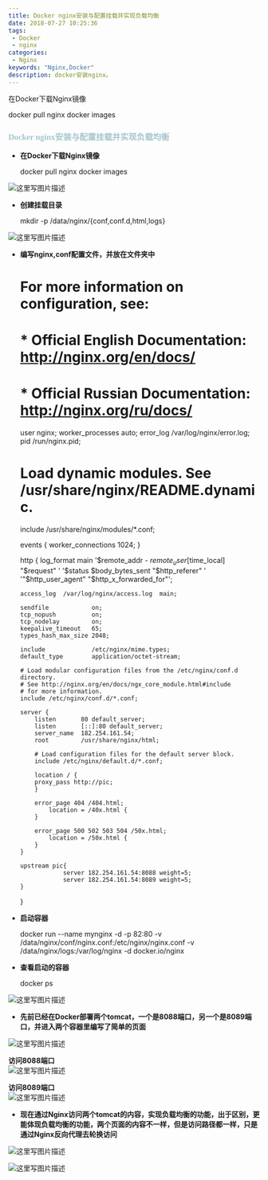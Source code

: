 ```yaml
---
title: Docker nginx安装与配置挂载并实现负载均衡
date: 2018-07-27 10:25:36
tags: 
 - Docker
 - nginx
categories: 
 - Nginx
keywords: "Nginx,Docker"
description: docker安装nginx。
---
```

在Docker下载Nginx镜像</span>

docker pull nginx docker images

<!--more-->

### **<font color="#a5c6ce" style="" face="Arial Black">Docker nginx安装与配置挂载并实现负载均衡</font>**

*   <span style="outline-style: initial; outline-width: 0px; font-weight: 700; word-break: break-all;">在Docker下载Nginx镜像</span>

    docker pull nginx
    docker images

![这里写图片描述](https://img-blog.csdn.net/2018070213224659?watermark/2/text/aHR0cHM6Ly9ibG9nLmNzZG4ubmV0L3FxXzI2NjQxNzgx/font/5a6L5L2T/fontsize/400/fill/I0JBQkFCMA==/dissolve/70)

*   <span style="outline-style: initial; outline-width: 0px; font-weight: 700; word-break: break-all;">创建挂载目录</span>

    mkdir -p /data/nginx/{conf,conf.d,html,logs}

![这里写图片描述](https://img-blog.csdn.net/20180702132449202?watermark/2/text/aHR0cHM6Ly9ibG9nLmNzZG4ubmV0L3FxXzI2NjQxNzgx/font/5a6L5L2T/fontsize/400/fill/I0JBQkFCMA==/dissolve/70)

*   <span style="outline-style: initial; outline-width: 0px; font-weight: 700; word-break: break-all;">编写nginx,conf配置文件，并放在文件夹中</span>

    # For more information on configuration, see:
    #   * Official English Documentation: http://nginx.org/en/docs/
    #   * Official Russian Documentation: http://nginx.org/ru/docs/

    user nginx;
    worker_processes auto;
    error_log /var/log/nginx/error.log;
    pid /run/nginx.pid;

    # Load dynamic modules. See /usr/share/nginx/README.dynamic.
    include /usr/share/nginx/modules/*.conf;

    events {
        worker_connections 1024;
    }

    http {
        log_format  main  '$remote_addr - $remote_user [$time_local] "$request" '
                          '$status $body_bytes_sent "$http_referer" '
                          '"$http_user_agent" "$http_x_forwarded_for"';

        access_log  /var/log/nginx/access.log  main;

        sendfile            on;
        tcp_nopush          on;
        tcp_nodelay         on;
        keepalive_timeout   65;
        types_hash_max_size 2048;

        include             /etc/nginx/mime.types;
        default_type        application/octet-stream;

        # Load modular configuration files from the /etc/nginx/conf.d directory.
        # See http://nginx.org/en/docs/ngx_core_module.html#include
        # for more information.
        include /etc/nginx/conf.d/*.conf;

        server {
            listen       80 default_server;
            listen       [::]:80 default_server;
            server_name  182.254.161.54;
            root         /usr/share/nginx/html;

            # Load configuration files for the default server block.
            include /etc/nginx/default.d/*.conf;

            location / {
            proxy_pass http://pic; 
            }

            error_page 404 /404.html;
                location = /40x.html {
            }

            error_page 500 502 503 504 /50x.html;
                location = /50x.html {
            }
        }

        upstream pic{
                    server 182.254.161.54:8088 weight=5;
                    server 182.254.161.54:8089 weight=5;
        }

    }

*   <span style="outline-style: initial; outline-width: 0px; font-weight: 700; word-break: break-all;">启动容器</span>

    docker run --name mynginx -d -p 82:80  -v /data/nginx/conf/nginx.conf:/etc/nginx/nginx.conf  -v /data/nginx/logs:/var/log/nginx -d docker.io/nginx

*   <span style="outline-style: initial; outline-width: 0px; font-weight: 700; word-break: break-all;">查看启动的容器</span>

    docker ps 

![这里写图片描述](https://img-blog.csdn.net/20180702132832236?watermark/2/text/aHR0cHM6Ly9ibG9nLmNzZG4ubmV0L3FxXzI2NjQxNzgx/font/5a6L5L2T/fontsize/400/fill/I0JBQkFCMA==/dissolve/70)

*   <span style="outline-style: initial; outline-width: 0px; font-weight: 700; word-break: break-all;">先前已经在Docker部署两个tomcat，一个是8088端口，另一个是8089端口，并进入两个容器里编写了简单的页面</span>

![这里写图片描述](https://img-blog.csdn.net/20180702133106139?watermark/2/text/aHR0cHM6Ly9ibG9nLmNzZG4ubmV0L3FxXzI2NjQxNzgx/font/5a6L5L2T/fontsize/400/fill/I0JBQkFCMA==/dissolve/70)

<span style="outline-style: initial; outline-width: 0px; font-weight: 700; word-break: break-all;">访问8088端口</span>   
![这里写图片描述](https://img-blog.csdn.net/20180702133728495?watermark/2/text/aHR0cHM6Ly9ibG9nLmNzZG4ubmV0L3FxXzI2NjQxNzgx/font/5a6L5L2T/fontsize/400/fill/I0JBQkFCMA==/dissolve/70)

<span style="outline-style: initial; outline-width: 0px; font-weight: 700; word-break: break-all;">访问8089端口</span>   
![这里写图片描述](https://img-blog.csdn.net/20180702133805719?watermark/2/text/aHR0cHM6Ly9ibG9nLmNzZG4ubmV0L3FxXzI2NjQxNzgx/font/5a6L5L2T/fontsize/400/fill/I0JBQkFCMA==/dissolve/70)

*   <span style="outline-style: initial; outline-width: 0px; font-weight: 700; word-break: break-all;">现在通过Nginx访问两个tomcat的内容，实现负载均衡的功能，出于区别，更能体现负载均衡的功能，两个页面的内容不一样，但是访问路径都一样，只是通过Nginx反向代理去轮换访问</span>

![这里写图片描述](https://img-blog.csdn.net/20180702133452332?watermark/2/text/aHR0cHM6Ly9ibG9nLmNzZG4ubmV0L3FxXzI2NjQxNzgx/font/5a6L5L2T/fontsize/400/fill/I0JBQkFCMA==/dissolve/70)

![这里写图片描述](https://img-blog.csdn.net/20180702133509870?watermark/2/text/aHR0cHM6Ly9ibG9nLmNzZG4ubmV0L3FxXzI2NjQxNzgx/font/5a6L5L2T/fontsize/400/fill/I0JBQkFCMA==/dissolve/70)